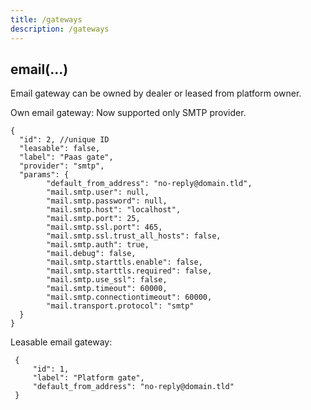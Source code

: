 ```yaml
---
title: /gateways
description: /gateways
---
```


## email(...)

Email gateway can be owned by dealer or leased from platform owner.

Own email gateway:
Now supported only SMTP provider.

    {
      "id": 2, //unique ID
      "leasable": false,
      "label": "Paas gate",
      "provider": "smtp",
      "params": {
            "default_from_address": "no-reply@domain.tld",
            "mail.smtp.user": null,
            "mail.smtp.password": null,
            "mail.smtp.host": "localhost",
            "mail.smtp.port": 25,
            "mail.smtp.ssl.port": 465,
            "mail.smtp.ssl.trust_all_hosts": false,
            "mail.smtp.auth": true,
            "mail.debug": false,
            "mail.smtp.starttls.enable": false,
            "mail.smtp.starttls.required": false,
            "mail.smtp.use_ssl": false,
            "mail.smtp.timeout": 60000,
            "mail.smtp.connectiontimeout": 60000,
            "mail.transport.protocol": "smtp"
      }
    }


Leasable email gateway:

     {
         "id": 1,
         "label": "Platform gate",
         "default_from_address": "no-reply@domain.tld"
     }